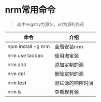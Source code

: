 # nrm常用命令
> 其中reigstry为源名，url为源的路径


| 命令 | 介绍 |
|---------|---------|
|npm install -g nrm | 全局安装nrm |
| nrm use taobao | 使用淘宝源 |
| nrm add <registry> <url> | 添加定制的源 |
| nrm del <registry>  | 删除定制的源 |
| nrm test  <registry> |  测试源的响应时间 |
| nrm ls | 查看现有源 |

